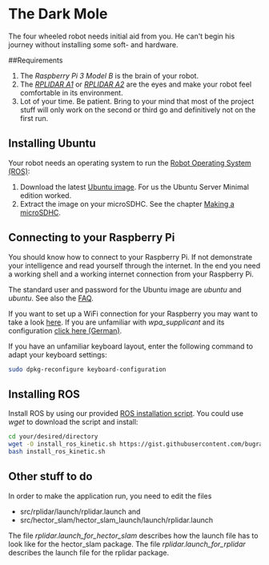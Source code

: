 # The Dark Mole
The four wheeled robot needs initial aid from you. He can't begin his journey without installing some soft- and hardware.

##Requirements
1. The *Raspberry Pi 3 Model B* is the brain of your robot.
2. The *[RPLIDAR A1](http://www.slamtec.com/en/lidar/A1)* or *[RPLIDAR A2](http://www.slamtec.com/en/lidar)* are the eyes and make your robot feel comfortable in its environment.
3. Lot of your time. Be patient. Bring to your mind that most of the project stuff will only work on the second or third go and definitively not on the first run.

## Installing Ubuntu
Your robot needs an operating system to run the [Robot Operating System (ROS)](http://www.ros.org/):

1. Download the latest [Ubuntu image](https://ubuntu-pi-flavour-maker.org/download/). For us the Ubuntu Server Minimal edition worked.
2. Extract the image on your microSDHC. See the chapter [Making a microSDHC](https://ubuntu-pi-flavour-maker.org/download/).

## Connecting to your Raspberry Pi
You should know how to connect to your Raspberry Pi. If not demonstrate your intelligence and read yourself through the internet. In the end you need a working shell and a working internet connection from your Raspberry Pi.

The standard user and password for the Ubuntu image are *ubuntu* and *ubuntu*. See also the [FAQ](https://ubuntu-pi-flavour-maker.org/faq/).

If you want to set up a WiFi connection for your Raspberry you may want to take a look [here](https://www.raspberrypi.org/documentation/configuration/wireless/wireless-cli.md). If you are unfamiliar with *wpa_supplicant* and its configuration [click here (German)](https://wiki.ubuntuusers.de/WLAN/wpa_supplicant/).

If you have an unfamiliar keyboard layout, enter the following command to adapt your keyboard settings:
```bash
sudo dpkg-reconfigure keyboard-configuration
```

## Installing ROS
Install ROS by using our provided [ROS installation script](https://gist.githubusercontent.com/bugra-derre/2fcfb0b77d94031e7446838f4d4f2084/raw). You could use *wget* to download the script and install:

```bash
cd your/desired/directory
wget -O install_ros_kinetic.sh https://gist.githubusercontent.com/bugra-derre/2fcfb0b77d94031e7446838f4d4f2084/raw
bash install_ros_kinetic.sh
```

## Other stuff to do
In order to make the application run, you need to edit the files
* src/rplidar/launch/rplidar.launch and
* src/hector_slam/hector_slam_launch/launch/rplidar.launch

The file _rplidar.launch_for_hector_slam_ describes how the launch file has to look like for the hector_slam package. The file _rplidar.launch_for_rplidar_ describes the launch file for the rplidar package.